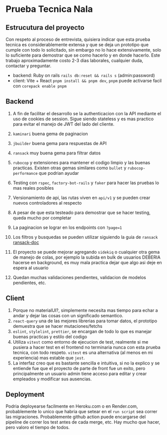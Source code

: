 # Prueba Tecnica Nala

## Estrucutura del proyecto

Con respeto al proceso de entrevista, quisiera indicar que esta prueba tecnica es considerablemente extensa y que se deja un prototipo que cumple con todo lo solicitado, sin embargo no lo hace extensivamente, solo lo suficiente para demostrar que se como hacerlo y en donde hacerlo. Este trabajo aproximadamente costo 2-3 dias laborales, cualquier duda, contactar y preguntar.

- backend: Ruby on rails `rails db:reset && rails s` (admin:password)
- client: Vite + React `pnpm install && pnpm dev`, `pnpm` puede activarse facil con `corepack enable pnpm`

## Backend

1. A fin de facilitar el desarrollo se la authenticacion con la API mediante el uso de cookies de session. Sigue siendo stateless y es mas practico para evitar el manejo de JWT del lado del cliente.
2. `kaminari` buena gema de paginacion
3. `jbuilder` buena gema para respuestas de API
4. `ransack` muy buena gema para filtrar datos
5. `rubocop` y extensiones para mantener el codigo limpio y las buenas practicas. Existen otras gemas similares como `bullet` y `rubocop-performance` que podrian ayudar
6. Testing con `rspec`, `factory-bot-rails` y `faker` para hacer las pruebas lo mas reales posibles
7. Versionamiento de api, las rutas viven en `api/v1` y se pueden crear nuevos controladores al respecto
8. A pesar de que esta testeado para demostrar que se hacer testing, queda mucho por completar

9. La paginacion se lograr en los endpoints con `?page=1`
10. Los filtros y busquedas se pueden utilizar siguiendo la guia de `ransack` [ransack-doc](https://activerecord-hackery.github.io/ransack/getting-started/search-matches/)
11. El proyecto se puede mejorar agregando `sidekiq` o cualquier otra gema de manejo de colas, por ejemplo la subida en bulk de usuarios DEBERIA hacerse en background, es muy mala practica dejar que algo asi deje en espera al usuario
12. Quedan muchas validaciones pendientes, validacion de modelos pendientes, etc.

## Client

1. Porque no materialUI?, simplemente necesita mas tiempo para echar a andar y dejar las cosas con un significado semantico.
2. `react-query` una de las mejores librerias para tomar datos, el prototipo demuestra que se hacer mutaciones/fetchs
3. `eslint`, `stylelint`, `prettier`, se encargan de todo lo que es manejar buenas practicas y estilo del codigo
4. Utiliza `vitest` como entorno de ejecucion de test, realmente si me pusiera a hacer test en el frontend no terminaria nunca con esta prueba tecnica, con todo respeto. `vitest` es una alternativa (al menos en mi experiencia) mas estable que `jest`.
5. La interfaz creo que es bastante sencilla e intuitiva, si no la explico y se entiende fue que el proyecto de parte de front fue un exito, pero principalmente un usuario admin tiene acceso para editar y crear empleados y modificar sus ausencias.

## Deployment

Podria deployearse facilmente en Heroku.com o en Render.com, probablemente lo unico que habria que setear en el `run script` sea correr las migraciones. Probablemente github action puede encargarse del pipeline de correr los test antes de cada merge, etc. Hay mucho que hacer, pero valoro el tiempo de todos.
